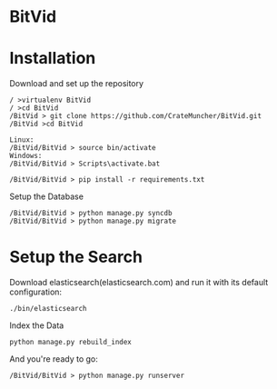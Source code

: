 BitVid
======


Installation
============

Download and set up the repository
```
/ >virtualenv BitVid
/ >cd BitVid
/BitVid > git clone https://github.com/CrateMuncher/BitVid.git
/BitVid >cd BitVid

Linux:
/BitVid/BitVid > source bin/activate
Windows: 
/BitVid/BitVid > Scripts\activate.bat

/BitVid/BitVid > pip install -r requirements.txt
```

Setup the Database
```
/BitVid/BitVid > python manage.py syncdb
/BitVid/BitVid > python manage.py migrate
```

Setup the Search
================

Download elasticsearch(elasticsearch.com) and run it with its default configuration:
```
./bin/elasticsearch
```

Index the Data
```
python manage.py rebuild_index 
```


And you're ready to go:
```
/BitVid/BitVid > python manage.py runserver
```
